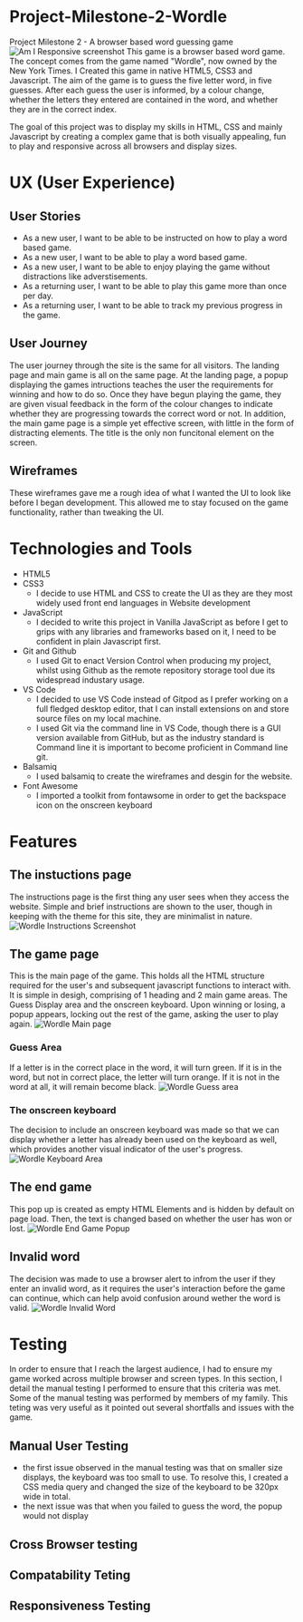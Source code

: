 # Project-Milestone-2-Wordle
Project Milestone 2 -  A browser based word guessing game
![Am I Responsive screenshot](/docs/wordleAmIResponsive.png)
This game is a browser based word game. The concept comes from the game named "Wordle", now owned by the New York Times. I Created this game in native HTML5, CSS3 and Javascript. The aim of the game is to guess the five letter word, in five guesses. After each guess the user is informed, by a colour change, whether the letters they entered are contained in the word, and whether they are in the correct index. 

The goal of this project was to display my skills in HTML, CSS and mainly Javascript by creating a complex game that is both visually appealing, fun to play and responsive across all browsers and display sizes. 

# UX (User Experience) 
## User Stories 
  - As a new user, I want to be able to be instructed on how to play a word based game.
  - As a new user, I want to be able to play a word based game.
  - As a new user, I want to be able to enjoy playing the game without distractions like adverstisements.
  - As a returning user, I want to be able to play this game more than once per day.
  - As a returning user, I want to be able to track my previous progress in the game. 
## User Journey
  The user journey through the site is the same for all visitors. The landing page and main game is all on the same page. At the landing page, a popup displaying the games intructions teaches the user the requirements for winning and how to do so. Once they have begun playing the game, they are given visual feedback in the form of the colour changes to indicate whether they are progressing towards the correct word or not. In addition, the main game page is a simple yet effective screen, with little in the form of distracting elements. The title is the only non funcitonal element on the screen. 
  
 ## Wireframes
 These wireframes gave me a rough idea of what I wanted the UI to look like before I began development. This allowed me to stay focused on the game functionality, rather than tweaking the UI.

 # Technologies and Tools
 - HTML5
 - CSS3
    - I decide to use HTML and CSS to create the UI as they are they most widely used front end languages in Website development
 - JavaScript
    - I decided to write this project in Vanilla JavaScript as before I get to grips with any libraries and frameworks based on it, I need to be confident in plain           Javascript first.  
 - Git and Github
    - I used Git to enact Version Control when producing my project, whilst using Github as the remote repository storage tool due its widespread industary usage.  
 - VS Code
    - I decided to use VS Code instead of Gitpod as I prefer working on a full fledged desktop editor, that I can install extensions on and store source files on my          local machine.
    - I used Git via the command line in VS Code, though there is a GUI version available from GitHub, but as the industry standard is Command line it is important to       become proficient in Command line git.
- Balsamiq 
  - I used balsamiq to create the wireframes and desgin for the website.     
- Font Awesome
  - I imported a toolkit from fontawsome in order to get the backspace icon on the onscreen keyboard 
 # Features
 ## The instuctions page
 The instructions page is the first thing any user sees when they access the website. Simple and brief instructions are shown to the user, though in keeping with the theme for this site, they are minimalist in nature. 
 ![Wordle Instructions Screenshot](docs/WordleInstructions.png)
 ## The game page
 This is the main page of the game. This holds all the HTML structure required for the user's and subsequent javascript functions to interact with. It is simple in desigh, comprising of 1 heading and 2 main game areas. The Guess Display area and the onscreen keyboard. Upon winning or losing, a popup appears, locking out the rest of the game, asking the user to play again. 
 ![Wordle Main page](docs/WordleMainGame.png)
 ### Guess Area
 If a letter is in the correct place in the word, it will turn green. If it is in the word, but not in correct place, the letter will turn orange. If it is not in the word at all, it will remain become black. 
 ![Wordle Guess area](docs/WordleGuessArea.png)
 ### The onscreen keyboard
 The decision to include an onscreen keyboard was made so that we can display whether a letter has already been used on the keyboard as well, which provides another visual indicator of the user's progress.
 ![Wordle Keyboard Area](docs/WordleKeyboard.png)
 ## The end game
 This pop up is created as empty HTML Elements and is hidden by default on page load. Then, the text is changed based on whether the user has won or lost.
 ![Wordle End Game Popup](docs/WordleEndgame.png)
 ## Invalid word
 The decision was made to use a browser alert to infrom the user if they enter an invalid word, as it requires the user's interaction before the game can continue, which can help avoid confusion around wether the word is valid. 
 ![Wordle Invalid Word](docs/WordleInvalidWord.png)
# Testing
In order to ensure that I reach the largest audience, I had to ensure my game worked across multiple browser and screen types. In this section, I detail the manual testing I performed to ensure that this criteria was met. Some of the manual testing was performed by members of my family. This teting was very useful as it pointed out several shortfalls and issues with the game.

## Manual User Testing
 - the first issue observed in the manual testing was that on smaller size displays, the keyboard was too small to use. To resolve this, I created a CSS media query and changed the size of the keyboard to be 320px wide in total.
 - the next issue was that when you failed to guess the word, the popup would not display 
## Cross Browser testing
## Compatability Teting
## Responsiveness Testing

